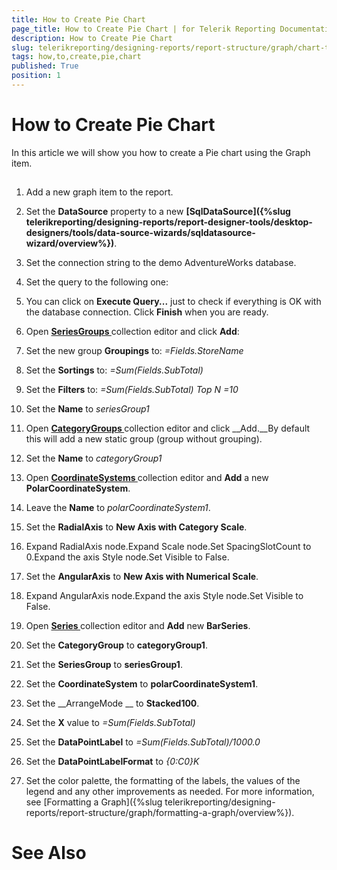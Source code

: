 ```yaml
---
title: How to Create Pie Chart
page_title: How to Create Pie Chart | for Telerik Reporting Documentation
description: How to Create Pie Chart
slug: telerikreporting/designing-reports/report-structure/graph/chart-types/pie-charts/how-to-create-pie-chart
tags: how,to,create,pie,chart
published: True
position: 1
---
```


# How to Create Pie Chart



In this article we will show you how to create a Pie chart using the Graph item.
      

## 

1. Add a new graph item to the report.

1. Set the __DataSource__ property to a new 
                  __[SqlDataSource]({%slug telerikreporting/designing-reports/report-designer-tools/desktop-designers/tools/data-source-wizards/sqldatasource-wizard/overview%})__.
                

1. Set the connection string to the demo AdventureWorks database.

1. Set the query to the following one:





1. You can click on __Execute Query...__ just to check if everything is OK with the database connection.
                  Click __Finish__ when you are ready.
                

1. Open 
              __[
                  SeriesGroups
                ](dc4689b1-891a-4f6a-93c7-de089b0ffa5e#SeriesGroupHierarchy)__ collection editor and click __Add__:
            

1. Set the new group __Groupings__ to: *=Fields.StoreName*

1. Set the __Sortings__ to: *=Sum(Fields.SubTotal)*

1. Set the __Filters__ to: *=Sum(Fields.SubTotal) Top N =10*

1. Set the __Name__ to *seriesGroup1*

1. Open 
              __[
                  CategoryGroups
                ](dc4689b1-891a-4f6a-93c7-de089b0ffa5e#CategoryGroupHierarchy)__ collection editor and click __Add.__By default this will add a new static group (group without grouping).
            

1. Set the __Name__ to *categoryGroup1*

1. Open 
              __[
                  CoordinateSystems
                ](585fe887-1319-49a5-a848-869286f7c432#CoordinateSystems)__ collection editor and __Add__ a new __PolarCoordinateSystem__.
            

1. Leave the __Name__ to *polarCoordinateSystem1*.
                

1. Set the __RadialAxis__ to __New Axis with Category Scale__.
                

1. Expand RadialAxis node.Expand Scale node.Set SpacingSlotCount to 0.Expand the axis Style node.Set Visible to False.

1. Set the __AngularAxis__ to __New Axis with Numerical Scale__.
                

1. Expand AngularAxis node.Expand the axis Style node.Set Visible to False.

1. Open __[
                  Series
                ](585fe887-1319-49a5-a848-869286f7c432#Series)__ collection editor and __Add__ new __BarSeries__.
            

1. Set the __CategoryGroup__ to __categoryGroup1__.
                

1. Set the __SeriesGroup__ to __seriesGroup1__.
                

1. Set the __CoordinateSystem__ to __polarCoordinateSystem1__.
                

1. Set the __ArrangeMode __ to __Stacked100__.
                

1. Set the __X__ value to *=Sum(Fields.SubTotal)*

1. Set the __DataPointLabel__ to *=Sum(Fields.SubTotal)/1000.0*

1. Set the __DataPointLabelFormat__ to *{0:C0}K*

1. Set the color palette, the formatting of the labels, the values of the legend and any other improvements as needed.
            For more information, see [Formatting a Graph]({%slug telerikreporting/designing-reports/report-structure/graph/formatting-a-graph/overview%}).
            

# See Also
